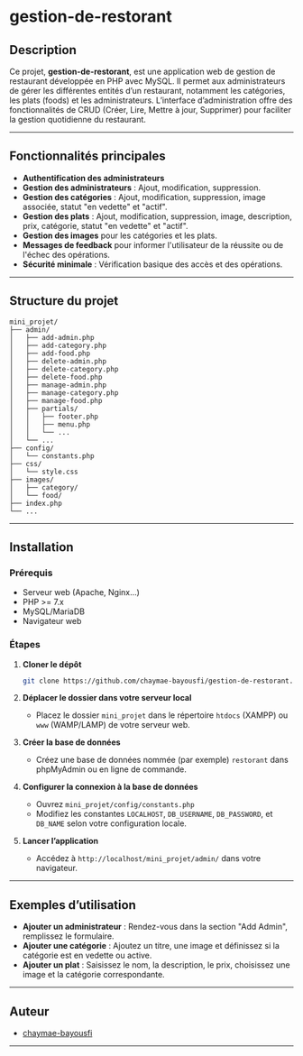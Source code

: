 # gestion-de-restorant

## Description

Ce projet, **gestion-de-restorant**, est une application web de gestion de restaurant développée en PHP avec MySQL. Il permet aux administrateurs de gérer les différentes entités d’un restaurant, notamment les catégories, les plats (foods) et les administrateurs. L’interface d’administration offre des fonctionnalités de CRUD (Créer, Lire, Mettre à jour, Supprimer) pour faciliter la gestion quotidienne du restaurant.

---

## Fonctionnalités principales

- **Authentification des administrateurs**
- **Gestion des administrateurs** : Ajout, modification, suppression.
- **Gestion des catégories** : Ajout, modification, suppression, image associée, statut "en vedette" et "actif".
- **Gestion des plats** : Ajout, modification, suppression, image, description, prix, catégorie, statut "en vedette" et "actif".
- **Gestion des images** pour les catégories et les plats.
- **Messages de feedback** pour informer l'utilisateur de la réussite ou de l'échec des opérations.
- **Sécurité minimale** : Vérification basique des accès et des opérations.

---

## Structure du projet

```
mini_projet/
├── admin/
│   ├── add-admin.php
│   ├── add-category.php
│   ├── add-food.php
│   ├── delete-admin.php
│   ├── delete-category.php
│   ├── delete-food.php
│   ├── manage-admin.php
│   ├── manage-category.php
│   ├── manage-food.php
│   ├── partials/
│   │   ├── footer.php
│   │   ├── menu.php
│   │   └── ...
│   └── ...
├── config/
│   └── constants.php
├── css/
│   └── style.css
├── images/
│   ├── category/
│   └── food/
├── index.php
└── ...
```

---

## Installation

### Prérequis

- Serveur web (Apache, Nginx…)
- PHP >= 7.x
- MySQL/MariaDB
- Navigateur web

### Étapes

1. **Cloner le dépôt**
   ```sh
   git clone https://github.com/chaymae-bayousfi/gestion-de-restorant.git
   ```

2. **Déplacer le dossier dans votre serveur local**
   - Placez le dossier `mini_projet` dans le répertoire `htdocs` (XAMPP) ou `www` (WAMP/LAMP) de votre serveur web.

3. **Créer la base de données**
   - Créez une base de données nommée (par exemple) `restorant` dans phpMyAdmin ou en ligne de commande.

4. **Configurer la connexion à la base de données**
   - Ouvrez `mini_projet/config/constants.php`
   - Modifiez les constantes `LOCALHOST`, `DB_USERNAME`, `DB_PASSWORD`, et `DB_NAME` selon votre configuration locale.

5. **Lancer l’application**
   - Accédez à `http://localhost/mini_projet/admin/` dans votre navigateur.

---

## Exemples d’utilisation

- **Ajouter un administrateur** : Rendez-vous dans la section "Add Admin", remplissez le formulaire.
- **Ajouter une catégorie** : Ajoutez un titre, une image et définissez si la catégorie est en vedette ou active.
- **Ajouter un plat** : Saisissez le nom, la description, le prix, choisissez une image et la catégorie correspondante.

---

## Auteur

- [chaymae-bayousfi](https://github.com/chaymae-bayousfi)

---
